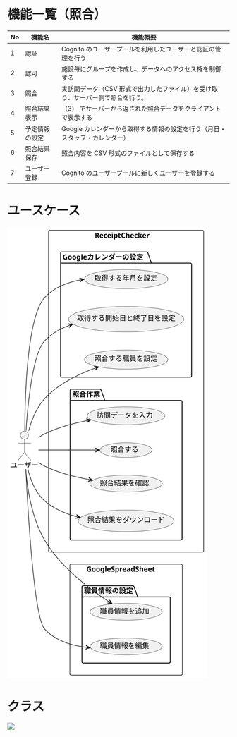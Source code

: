 # 機能一覧（照合）

| No  | 機能名         | 機能概要                                                                       |
| --- | -------------- | ------------------------------------------------------------------------------ |
| 1   | 認証           | Cognito のユーザープールを利用したユーザーと認証の管理を行う                   |
| 2   | 認可           | 施設毎にグループを作成し、データへのアクセス権を制御する                       |
| 3   | 照合           | 実訪問データ（CSV 形式で出力したファイル）を受け取り、サーバー側で照合を行う。 |
| 4   | 照合結果表示   | （3） でサーバーから返された照合データをクライアントで表示する                 |
| 5   | 予定情報の設定 | Google カレンダーから取得する情報の設定を行う（月日・スタッフ・カレンダー）    |
| 6   | 照合結果保存   | 照合内容を CSV 形式のファイルとして保存する                                    |
| 7   | ユーザー登録   | Cognito のユーザープールに新しくユーザーを登録する                             |

# ユースケース

<img src="../diagrams-svg/usecase/usecase.svg" />

# クラス

<img src="../diagrams-svg/class/class.svg" />
